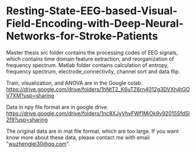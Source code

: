 # Resting-State-EEG-based-Visual-Field-Encoding-with-Deep-Neural-Networks-for-Stroke-Patients
Master thesis
src folder contains the processing codes of EEG signals, which contains time domain feature extraction, and reorganization of  frequency spectrum.
Matlab folder contains calculation of entropy, frequency spectrum, electrode_connectivity, channel sort and data flip.

Train, visualization, and ANOVA are in the Google colab.
https://drive.google.com/drive/folders/1hNtT2_K6uTZ6rn4012g3DVXh4tGOV7XM?usp=sharing

Data in npy file format are in google drive.
https://drive.google.com/drive/folders/1nc8XJyVhvFWf1MiOk9v92015SfdSl2f9?usp=sharing

The original data are in mat file format, which are too large. If you want know more about these data, please contact me with email "wuzhenglei30@qq.com".


